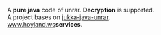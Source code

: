 A **pure java** code of unrar. **Decryption** is supported.
<br />
A project bases on <a href='https://github.com/jukka/java-unrar'>jukka-java-unrar</a>**.**<br />
<a href='http://www.hoyland.ws'>www.hoyland.ws</a>**services.**<br />
